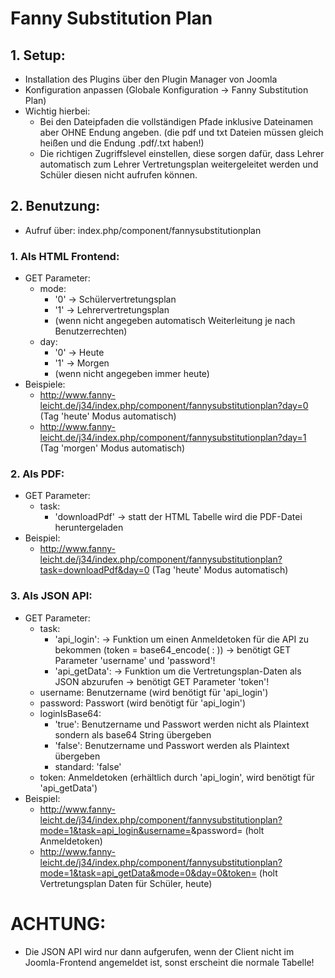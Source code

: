 # Fanny Substitution Plan
## 1. Setup:
- Installation des Plugins über den Plugin Manager von Joomla
- Konfiguration anpassen (Globale Konfiguration -> Fanny Substitution Plan)
- Wichtig hierbei:
    - Bei den Dateipfaden die vollständigen Pfade inklusive Dateinamen aber OHNE Endung angeben. (die pdf und txt Dateien müssen gleich heißen und die Endung .pdf/.txt haben!)
    - Die richtigen Zugriffslevel einstellen, diese sorgen dafür, dass Lehrer automatisch zum Lehrer Vertretungsplan weitergeleitet werden und Schüler diesen nicht aufrufen können.

## 2. Benutzung:
- Aufruf über: index.php/component/fannysubstitutionplan

### 1. Als HTML Frontend:
- GET Parameter:
    - mode:
        - '0' -> Schülervertretungsplan
        - '1' -> Lehrervertretungsplan
        - (wenn nicht angegeben automatisch Weiterleitung je nach Benutzerrechten)
    - day:
        - '0' -> Heute
        - '1' -> Morgen
        - (wenn nicht angegeben immer heute)
- Beispiele:
    - http://www.fanny-leicht.de/j34/index.php/component/fannysubstitutionplan?day=0 (Tag 'heute' Modus automatisch)
    - http://www.fanny-leicht.de/j34/index.php/component/fannysubstitutionplan?day=1 (Tag 'morgen' Modus automatisch)

### 2. Als PDF:
- GET Parameter:
    - task:
        - 'downloadPdf' -> statt der HTML Tabelle wird die PDF-Datei heruntergeladen
- Beispiel:
    - http://www.fanny-leicht.de/j34/index.php/component/fannysubstitutionplan?task=downloadPdf&day=0 (Tag 'heute' Modus automatisch)

### 3. Als JSON API:
- GET Parameter:
    - task:
        - 'api_login': 
            -> Funktion um einen Anmeldetoken für die API zu bekommen (token = base64_encode( <userId>:<passwortHash> ))
            -> benötigt GET Parameter 'username' und 'password'!
        - 'api_getData': 
            -> Funktion um die Vertretungsplan-Daten als JSON abzurufen
            -> benötigt GET Parameter 'token'!
    - username: Benutzername (wird benötigt für 'api_login')
    - password: Passwort (wird benötigt für 'api_login')
    - loginIsBase64:
        - 'true': Benutzername und Passwort werden nicht als Plaintext sondern als base64 String übergeben
        - 'false': Benutzername und Passwort werden als Plaintext übergeben
        - standard: 'false'
    - token: Anmeldetoken (erhältlich durch 'api_login', wird benötigt für 'api_getData')
- Beispiel:
    - http://www.fanny-leicht.de/j34/index.php/component/fannysubstitutionplan?mode=1&task=api_login&username=<Benutzername>&password=<Passwort> (holt Anmeldetoken)
    - http://www.fanny-leicht.de/j34/index.php/component/fannysubstitutionplan?mode=1&task=api_getData&mode=0&day=0&token=<Token> (holt Vertretungsplan Daten für Schüler, heute)

# ACHTUNG:
- Die JSON API wird nur dann aufgerufen, wenn der Client nicht im Joomla-Frontend angemeldet ist, sonst erscheint die normale Tabelle!

